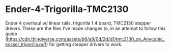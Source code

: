 # Ender-4-Trigorilla-TMC2130
Ender 4 overhaul w/ linear rails, trigorilla 1.4 board, TMC2130 stepper drivers.
   These are the files I've made changes to, in an attempt to follow this guide
   (https://cdn.thingiverse.com/assets/b6/a9/0d/2d/d1/tmc2130_on_Anycubic_kossel_trigorilla.pdf)
   for getting stepper drivers to work.

